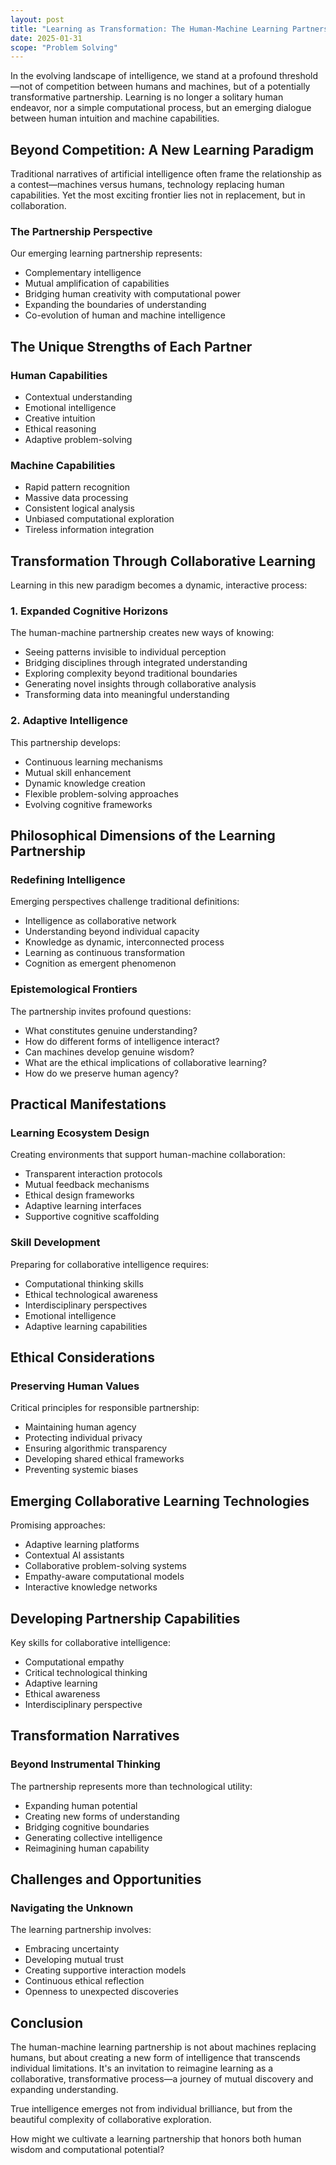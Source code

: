 ```yaml
---
layout: post
title: "Learning as Transformation: The Human-Machine Learning Partnership"
date: 2025-01-31
scope: "Problem Solving"
---
```


In the evolving landscape of intelligence, we stand at a profound threshold—not of competition between humans and machines, but of a potentially transformative partnership. Learning is no longer a solitary human endeavor, nor a simple computational process, but an emerging dialogue between human intuition and machine capabilities.

## Beyond Competition: A New Learning Paradigm

Traditional narratives of artificial intelligence often frame the relationship as a contest—machines versus humans, technology replacing human capabilities. Yet the most exciting frontier lies not in replacement, but in collaboration.

### The Partnership Perspective

Our emerging learning partnership represents:
- Complementary intelligence
- Mutual amplification of capabilities
- Bridging human creativity with computational power
- Expanding the boundaries of understanding
- Co-evolution of human and machine intelligence

## The Unique Strengths of Each Partner

### Human Capabilities
- Contextual understanding
- Emotional intelligence
- Creative intuition
- Ethical reasoning
- Adaptive problem-solving

### Machine Capabilities
- Rapid pattern recognition
- Massive data processing
- Consistent logical analysis
- Unbiased computational exploration
- Tireless information integration

## Transformation Through Collaborative Learning

Learning in this new paradigm becomes a dynamic, interactive process:

### 1. Expanded Cognitive Horizons

The human-machine partnership creates new ways of knowing:
- Seeing patterns invisible to individual perception
- Bridging disciplines through integrated understanding
- Exploring complexity beyond traditional boundaries
- Generating novel insights through collaborative analysis
- Transforming data into meaningful understanding

### 2. Adaptive Intelligence

This partnership develops:
- Continuous learning mechanisms
- Mutual skill enhancement
- Dynamic knowledge creation
- Flexible problem-solving approaches
- Evolving cognitive frameworks

## Philosophical Dimensions of the Learning Partnership

### Redefining Intelligence

Emerging perspectives challenge traditional definitions:
- Intelligence as collaborative network
- Understanding beyond individual capacity
- Knowledge as dynamic, interconnected process
- Learning as continuous transformation
- Cognition as emergent phenomenon

### Epistemological Frontiers

The partnership invites profound questions:
- What constitutes genuine understanding?
- How do different forms of intelligence interact?
- Can machines develop genuine wisdom?
- What are the ethical implications of collaborative learning?
- How do we preserve human agency?

## Practical Manifestations

### Learning Ecosystem Design

Creating environments that support human-machine collaboration:

- Transparent interaction protocols
- Mutual feedback mechanisms
- Ethical design frameworks
- Adaptive learning interfaces
- Supportive cognitive scaffolding

### Skill Development

Preparing for collaborative intelligence requires:
- Computational thinking skills
- Ethical technological awareness
- Interdisciplinary perspectives
- Emotional intelligence
- Adaptive learning capabilities

## Ethical Considerations

### Preserving Human Values

Critical principles for responsible partnership:
- Maintaining human agency
- Protecting individual privacy
- Ensuring algorithmic transparency
- Developing shared ethical frameworks
- Preventing systemic biases

## Emerging Collaborative Learning Technologies

Promising approaches:
- Adaptive learning platforms
- Contextual AI assistants
- Collaborative problem-solving systems
- Empathy-aware computational models
- Interactive knowledge networks

## Developing Partnership Capabilities

Key skills for collaborative intelligence:
- Computational empathy
- Critical technological thinking
- Adaptive learning
- Ethical awareness
- Interdisciplinary perspective

## Transformation Narratives

### Beyond Instrumental Thinking

The partnership represents more than technological utility:
- Expanding human potential
- Creating new forms of understanding
- Bridging cognitive boundaries
- Generating collective intelligence
- Reimagining human capability

## Challenges and Opportunities

### Navigating the Unknown

The learning partnership involves:
- Embracing uncertainty
- Developing mutual trust
- Creating supportive interaction models
- Continuous ethical reflection
- Openness to unexpected discoveries

## Conclusion

The human-machine learning partnership is not about machines replacing humans, but about creating a new form of intelligence that transcends individual limitations. It's an invitation to reimagine learning as a collaborative, transformative process—a journey of mutual discovery and expanding understanding.

True intelligence emerges not from individual brilliance, but from the beautiful complexity of collaborative exploration.

How might we cultivate a learning partnership that honors both human wisdom and computational potential?